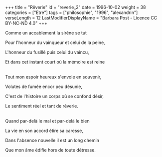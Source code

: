 +++
title = "Rêverie"
id = "reverie_2"
date = 1996-10-02
weight = 38
categories = ["Etre"]
tags = ["philosophie", "1996", "alexandrin"]
verseLength = 12
LastModifierDisplayName = "Barbara Post - Licence CC BY-NC-ND 4.0"
+++

Comme un accablement la sirène se tut

Pour l'honneur du vainqueur et celui de la peine,

L'honneur du fusillé puis celui du vaincu,

Et dans cet instant court où la mémoire est reine

 \
Tout mon espoir heureux s'envole en souvenir,

Volutes de fumée encor peu désunie,

C'est de l'histoire un corps où se confond désir,

Le sentiment réel et tant de rêverie.

 \
Quand par-delà le mal et par-delà le bien

La vie en son accord étire sa caresse,

Dans l'absence nouvelle il est un long chemin

Que mon âme édifie hors de toute détresse.
